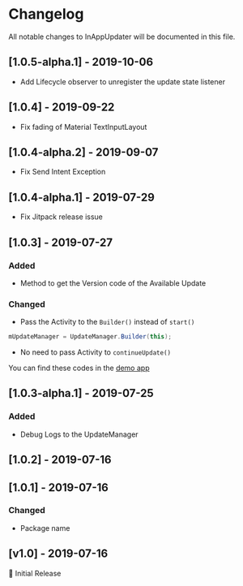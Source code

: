 # Changelog
All notable changes to InAppUpdater will be documented in this file.


## [1.0.5-alpha.1] - 2019-10-06
- Add Lifecycle observer to unregister the update state listener

## [1.0.4] - 2019-09-22
- Fix fading of Material TextInputLayout

## [1.0.4-alpha.2] - 2019-09-07
- Fix Send Intent Exception

## [1.0.4-alpha.1] - 2019-07-29
- Fix Jitpack release issue

## [1.0.3] - 2019-07-27
### Added
- Method to get the Version code of the Available Update

### Changed
- Pass the Activity to the `Builder()` instead of `start()`
```java
mUpdateManager = UpdateManager.Builder(this);
```
- No need to pass Activity to `continueUpdate()`

You can find these codes in the [demo app](/app/src/main/java/com/zanojmobiapps/inappupdatedemoapp/MainActivity.java)

## [1.0.3-alpha.1] - 2019-07-25
### Added
- Debug Logs to the UpdateManager

## [1.0.2] - 2019-07-16

## [1.0.1] - 2019-07-16
### Changed
- Package name

## [v1.0] - 2019-07-16
:tada: Initial Release
